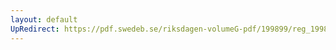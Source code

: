 ```yaml
---
layout: default
UpRedirect: https://pdf.swedeb.se/riksdagen-volumeG-pdf/199899/reg_199899/reg_199899_0023.pdf
---
```

